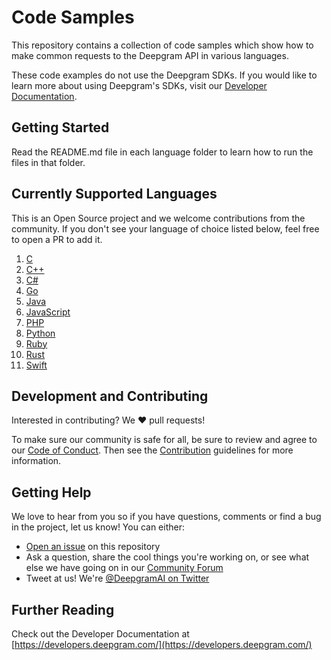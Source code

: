# Code Samples

This repository contains a collection of code samples which show how to make common requests to the Deepgram API in various languages.

These code examples do not use the Deepgram SDKs. If you would like to learn more about using Deepgram's SDKs, visit our [Developer Documentation](https://developers.deepgram.com/docs/deepgram-sdks).

## Getting Started

Read the README.md file in each language folder to learn how to run the files in that folder.

## Currently Supported Languages

This is an Open Source project and we welcome contributions from the community. If you don't see your language of choice listed below, feel free to open a PR to add it.

1. [C](./languages/c/)
2. [C++](./languages/cpp/)
3. [C#](./languages/csharp/)
4. [Go](./languages/go/)
5. [Java](./languages/java/)
6. [JavaScript](./languages/javascript/)
7. [PHP](./languages/php/)
8. [Python](./languages/python/)
9. [Ruby](./languages/ruby/)
10. [Rust](./languages/rust/)
11. [Swift](./languages/swift/)

## Development and Contributing

Interested in contributing? We ❤️ pull requests!

To make sure our community is safe for all, be sure to review and agree to our
[Code of Conduct](./CODE_OF_CONDUCT.md). Then see the
[Contribution](./CONTRIBUTING.md) guidelines for more information.

## Getting Help

We love to hear from you so if you have questions, comments or find a bug in the
project, let us know! You can either:

- [Open an issue](https://github.com/deepgram/[reponame]/issues/new) on this repository
- Ask a question, share the cool things you're working on, or see what else we have going on in our [Community Forum](https://github.com/orgs/deepgram/discussions/)
- Tweet at us! We're [@DeepgramAI on Twitter](https://twitter.com/DeepgramAI)

## Further Reading

Check out the Developer Documentation at [https://developers.deepgram.com/](https://developers.deepgram.com/)
